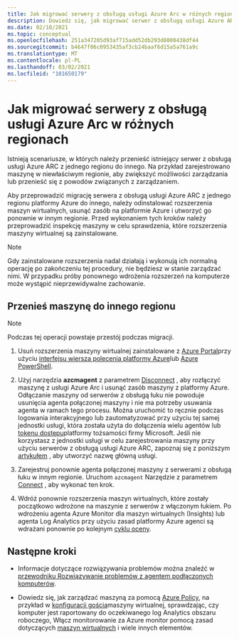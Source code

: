 ```yaml
---
title: Jak migrować serwery z obsługą usługi Azure Arc w różnych regionach
description: Dowiedz się, jak migrować serwer z obsługą usługi Azure ARC z jednego regionu do innego.
ms.date: 02/10/2021
ms.topic: conceptual
ms.openlocfilehash: 251a347205d93af715add52db293d8000438df44
ms.sourcegitcommit: b4647f06c0953435af3cb24baaf6d15a5a761a9c
ms.translationtype: MT
ms.contentlocale: pl-PL
ms.lasthandoff: 03/02/2021
ms.locfileid: "101650179"
---
```

# <a name="how-to-migrate-azure-arc-enabled-servers-across-regions"></a>Jak migrować serwery z obsługą usługi Azure Arc w różnych regionach

Istnieją scenariusze, w których należy przenieść istniejący serwer z obsługą usługi Azure ARC z jednego regionu do innego. Na przykład zarejestrowano maszynę w niewłaściwym regionie, aby zwiększyć możliwości zarządzania lub przenieść się z powodów związanych z zarządzaniem.

Aby przeprowadzić migrację serwera z obsługą usługi Azure ARC z jednego regionu platformy Azure do innego, należy odinstalować rozszerzenia maszyn wirtualnych, usunąć zasób na platformie Azure i utworzyć go ponownie w innym regionie. Przed wykonaniem tych kroków należy przeprowadzić inspekcję maszyny w celu sprawdzenia, które rozszerzenia maszyny wirtualnej są zainstalowane.

> [!NOTE]
> Gdy zainstalowane rozszerzenia nadal działają i wykonują ich normalną operację po zakończeniu tej procedury, nie będziesz w stanie zarządzać nimi. W przypadku próby ponownego wdrożenia rozszerzeń na komputerze może wystąpić nieprzewidywalne zachowanie.

## <a name="move-machine-to-other-region"></a>Przenieś maszynę do innego regionu

> [!NOTE]
> Podczas tej operacji powstaje przestój podczas migracji.

1. Usuń rozszerzenia maszyny wirtualnej zainstalowane z [Azure Portal](manage-vm-extensions-portal.md#uninstall-extension)przy użyciu [interfejsu wiersza polecenia platformy Azure](manage-vm-extensions-cli.md#remove-an-installed-extension)lub [Azure PowerShell](manage-vm-extensions-powershell.md#remove-an-installed-extension).

2. Użyj narzędzia **azcmagent** z parametrem [Disconnect](manage-agent.md#disconnect) , aby rozłączyć maszynę z usługi Azure Arc i usunąć zasób maszyny z platformy Azure. Odłączanie maszyny od serwerów z obsługą łuku nie powoduje usunięcia agenta połączonej maszyny i nie ma potrzeby usuwania agenta w ramach tego procesu. Można uruchomić to ręcznie podczas logowania interakcyjnego lub zautomatyzować przy użyciu tej samej jednostki usługi, która została użyta do dołączenia wielu agentów lub [tokenu dostępu](../../active-directory/develop/access-tokens.md)platformy tożsamości firmy Microsoft. Jeśli nie korzystasz z jednostki usługi w celu zarejestrowania maszyny przy użyciu serwerów z obsługą usługi Azure ARC, zapoznaj się z poniższym [artykułem](onboard-service-principal.md#create-a-service-principal-for-onboarding-at-scale) , aby utworzyć nazwę główną usługi.

3. Zarejestruj ponownie agenta połączonej maszyny z serwerami z obsługą łuku w innym regionie. Uruchom `azcmagent` Narzędzie z parametrem [Connect](manage-agent.md#connect) , aby wykonać ten krok.

4. Wdróż ponownie rozszerzenia maszyn wirtualnych, które zostały początkowo wdrożone na maszynie z serwerów z włączonym łukiem. Po wdrożeniu agenta Azure Monitor dla maszyn wirtualnych (Insights) lub agenta Log Analytics przy użyciu zasad platformy Azure agenci są wdrażani ponownie po kolejnym [cyklu oceny](../../governance/policy/how-to/get-compliance-data.md#evaluation-triggers).

## <a name="next-steps"></a>Następne kroki

* Informacje dotyczące rozwiązywania problemów można znaleźć w [przewodniku Rozwiązywanie problemów z agentem podłączonych komputerów](troubleshoot-agent-onboard.md).

* Dowiedz się, jak zarządzać maszyną za pomocą [Azure Policy](../../governance/policy/overview.md), na przykład w [konfiguracji gościa](../../governance/policy/concepts/guest-configuration.md)maszyny wirtualnej, sprawdzając, czy komputer jest raportowany do oczekiwanego log Analytics obszaru roboczego, Włącz monitorowanie za Azure monitor pomocą zasad dotyczących [maszyn wirtualnych](../../azure-monitor/vm/vminsights-enable-policy.md) i wiele innych elementów.
